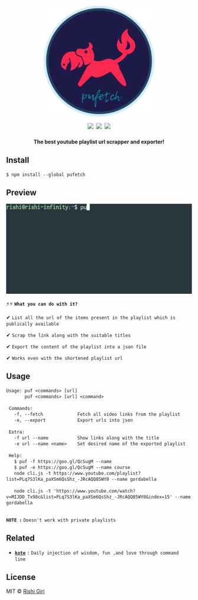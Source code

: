 <h1 align="center">
	<br>
	<img width="300" src="https://raw.githubusercontent.com/rishigiridotcom/rishigiri.com/7420154ff98167df482d11ff1c81d826202dd04b/github/pufetch.png">
	<br>
	<img src="https://travis-ci.org/CodeDotJS/pufetch.svg?branch=master"> <img src="https://lh3.googleusercontent.com/pqnpzpWfCCHVu6mqwtr-ueJHrYzTUFVzQNIwqqQ8016APeEI8ZxmBzu-q3thtlhwDrVX=w30"> <img src="https://img.shields.io/badge/code_style-XO-5ed9c7.svg">
	<br>
</h1>

<p align="center"> <b> The best youtube playlist url scrapper and exporter! </b></p>

## Install

```
$ npm install --global pufetch
```

## Preview

<p align="center"><img src="https://raw.githubusercontent.com/rishigiridotcom/rishigiri.com/7420154ff98167df482d11ff1c81d826202dd04b/github/pufetch.gif"></p>

⚡⚡ __`What you can do with it?`__

✔ `List all the url of the items present in the playlist which is publically available`

✔ `Scrap the link along with the suitable titles`

✔ `Export the content of the playlist into a json file`

✔ `Works even with the shortened playlist url`


## Usage

```
Usage: puf <commands> [url]
       puf <commands> [url] <command>

 Commands:
   -f, --fetch             Fetch all video links from the playlist
   -e, --export            Export urls into json

 Extra:
   -f url --name           Show links along with the title
   -e url --name <name>    Set desired name of the exported playlist

 Help:
   $ puf -f https://goo.gl/QcSugM --name
   $ puf -e https://goo.gl/QcSugM --name course
   node cli.js -t https://www.youtube.com/playlist?list=PLq7S3lKa_paXSm6QsShz_-JRcAQQ85WY0 --name gordabella
   
   node cli.js -t 'https://www.youtube.com/watch?v=MIJDD_Tx98c&list=PLq7S3lKa_paXSm6QsShz_-JRcAQQ85WY0&index=15' --name gordabella
 

```

__`NOTE :`__ `Doesn't work with private playlists`

## Related

- __[`kote`](https://github.com/CodeDotJS/kote)__ `:` `Daily injection of wisdom, fun ,and love through command line`


## License

MIT &copy; [Rishi Giri](http://rishigiri.ml)
